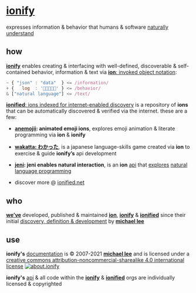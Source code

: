 # [ionify](https://ionify.net)

expresses information & behavior that humans & software
[naturally understand](VISION.md#vision)

## how

[**ionify**](https://api.ionify.net/)
enables creating & interfacing with well-defined, discoverable & self-contained behavior,
information & text via
[**ion**: invoked object notation](./ions/ion.md#ion):

```javascript
~ { "json" : "data"  } <= /information/
+ {   log  : '👋🏾👨🏾‍💻' } <= /behavior/
& ["natural language"] <= /text/
```

[**ionified**: ions indexed for internet-enabled discovery](https://ionified.net/)
is a repository of **ions** that can be automatically discovered & verified via the
internet. these are a few:

+ **[anemojii](https://ionified.github.io/anemojii-ions.iskitz.net/): animated emoji ions**,
  explores emoji animation & literate programming via **ion** & **ionify**

+ **[wakatta: わかった](https://ionified.github.io/wakatta-ions.iskitz.net/)**,
  is a japanese language-skills game created via **ion** to
  exercise & guide **ionify’s** api development

+ **[jeni](https://github.com/ionified/jeni-ions.iskitz.net/blob/public/jeni.play.js):
  jeni enables natural interaction**, is an **ion**
  [api](https://github.com/ionified/jeni-ions.iskitz.net)
  that
  [explores](https://jeni.glitch.me/)
  [natural language programming](https://en.wikipedia.org/wiki/Natural_language_programming)

+ discover more @ [ionified.net](https://ionified.net/)

## who

[**we’ve**](https://github.com/orgs/ionify/people)
developed, published & maintained
[**ion**](./ions/ion.md#ion), [**ionify**](https://api.ionify.net)
& [**ionified**](https://ionified.net/)
since their initial
[discovery, definition & development](origin.md#ions-tale)
by
[**michael lee**](https://github.com/iskitz)

## use

**ionify's** [documentation](https://github.com/ionify/about) is &copy; 2007-2021
[**michael lee**](https://github.com/iskitz/) and is licensed under a
[creative commons attribution-noncommercial-sharealike 4.0 international license](http://creativecommons.org/licenses/by-nc-sa/4.0/) [![about.ionify](https://i.creativecommons.org/l/by-nc-sa/4.0/80x15.png "Creative Commons License")](http://creativecommons.org/licenses/by-nc-sa/4.0/)

**ionify's** [api](https://github.com/ionify/ionify)
& all code within the
[**ionify**](https://github.com/ionify/)
&
[**ionified**](https://github.com/ionified/)
orgs are individually licensed & copyrighted
